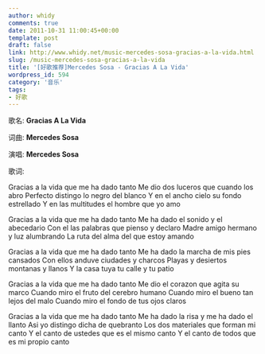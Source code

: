 ```yaml
---
author: whidy
comments: true
date: 2011-10-31 11:00:45+00:00
template: post
draft: false
link: http://www.whidy.net/music-mercedes-sosa-gracias-a-la-vida.html
slug: /music-mercedes-sosa-gracias-a-la-vida
title: '[好歌推荐]Mercedes Sosa - Gracias A La Vida'
wordpress_id: 594
category: '音乐'
tags:
- 好歌
---
```


歌名: **Gracias A La Vida**

词曲: **Mercedes Sosa**

演唱: **Mercedes Sosa**

歌词:

Gracias a la vida que me ha dado tanto
Me dio dos luceros que cuando los abro
Perfecto distingo lo negro del blanco
Y en el ancho cielo su fondo estrellado
Y en las multitudes el hombre que yo amo

Gracias a la vida que me ha dado tanto
Me ha dado el sonido y el abecedario
Con el las palabras que pienso y declaro
Madre amigo hermano y luz alumbrando
La ruta del alma del que estoy amando

Gracias a la vida que me ha dado tanto
Me ha dado la marcha de mis pies cansados
Con ellos anduve ciudades y charcos
Playas y desiertos montanas y llanos
Y la casa tuya tu calle y tu patio

Gracias a la vida que me ha dado tanto
Me dio el corazon que agita su marco
Cuando miro el fruto del cerebro humano
Cuando miro el bueno tan lejos del malo
Cuando miro el fondo de tus ojos claros

Gracias a la vida que me ha dado tanto
Me ha dado la risa y me ha dado el llanto
Asi yo distingo dicha de quebranto
Los dos materiales que forman mi canto
Y el canto de ustedes que es el mismo canto
Y el canto de todos que es mi propio canto


